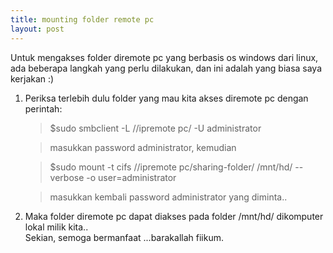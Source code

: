 ```yaml
---
title: mounting folder remote pc
layout: post
---
```


Untuk mengakses folder diremote pc yang berbasis os windows dari linux, ada beberapa langkah yang perlu dilakukan, dan ini adalah yang biasa saya kerjakan :)

1. Periksa terlebih dulu folder yang mau kita akses diremote pc dengan perintah:

   > $sudo smbclient -L //ipremote pc/ -U administrator

   > masukkan password administrator, kemudian

   > $sudo mount -t cifs //ipremote pc/sharing-folder/ /mnt/hd/ --verbose -o user=administrator

   > masukkan kembali password administrator yang diminta..

2. Maka folder diremote pc dapat diakses pada folder /mnt/hd/ dikomputer lokal milik kita..<br>
Sekian, semoga bermanfaat ...barakallah fiikum.


